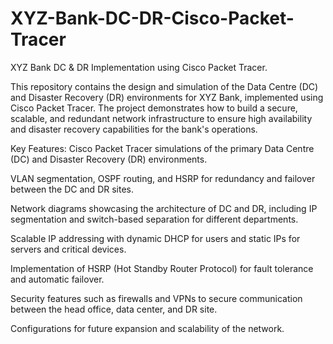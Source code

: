 # XYZ-Bank-DC-DR-Cisco-Packet-Tracer
XYZ Bank DC &amp; DR Implementation using Cisco Packet Tracer.

This repository contains the design and simulation of the Data Centre (DC) and Disaster Recovery (DR) environments for XYZ Bank, implemented using Cisco Packet Tracer. The project demonstrates how to build a secure, scalable, and redundant network infrastructure to ensure high availability and disaster recovery capabilities for the bank's operations.

Key Features:
Cisco Packet Tracer simulations of the primary Data Centre (DC) and Disaster Recovery (DR) environments.

VLAN segmentation, OSPF routing, and HSRP for redundancy and failover between the DC and DR sites.

Network diagrams showcasing the architecture of DC and DR, including IP segmentation and switch-based separation for different departments.

Scalable IP addressing with dynamic DHCP for users and static IPs for servers and critical devices.

Implementation of HSRP (Hot Standby Router Protocol) for fault tolerance and automatic failover.

Security features such as firewalls and VPNs to secure communication between the head office, data center, and DR site.

Configurations for future expansion and scalability of the network.
